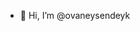 - 👋 Hi, I’m @ovaneysendeyk

<!---
ovaneysendeyk/ovaneysendeyk is a ✨ special ✨ repository because its `README.md` (this file) appears on your GitHub profile.
You can click the Preview link to take a look at your changes.
--->

